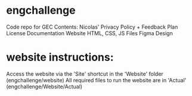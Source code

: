 # engchallenge
Code repo for GEC
Contents:
  Nicolas' Privacy Policy + Feedback Plan
  License Documentation
  Website HTML, CSS, JS Files
  Figma Design

# website instructions:
  Access the website via the 'Site' shortcut in the 'Website' folder (engchallenge/website)
  All required files to run the website are in 'Actual' (engchallenge/Website/Actual)
